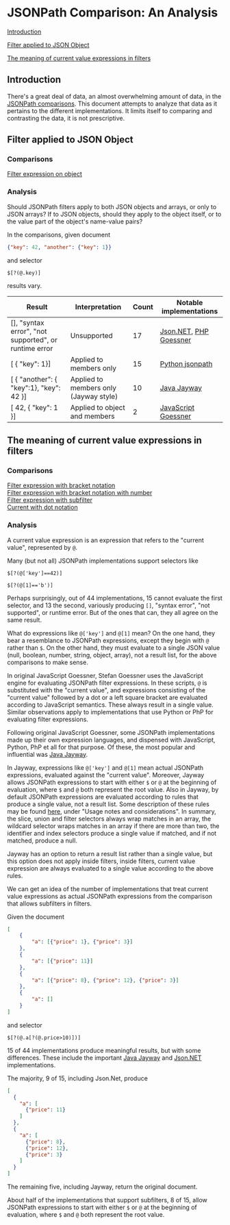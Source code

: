 # JSONPath Comparison: An Analysis

[Introduction](#A1)  

[Filter applied to JSON Object](#A2)

[The meaning of current value expressions in filters](#A3)

<div id="A1"/> 
 
## Introduction  

There's a great deal of data, an almost overwhelming amount of data, in the 
[JSONPath comparisons](https://cburgmer.github.io/json-path-comparison/). This document 
attempts to analyze that data as it pertains to the different implementations. 
It limits itself to comparing and contrasting the data, it is not prescriptive.

<div id="A2"/>  

## Filter applied to JSON Object

### Comparisons

[Filter expression on object](https://cburgmer.github.io/json-path-comparison/results/filter_expression_on_object.html)

### Analysis

Should JSONPath filters apply to both JSON objects and arrays, or only to JSON arrays?
If to JSON objects, should they apply to the object itself, or to the value part of the
object's name-value pairs?
 
In the comparisons, given document
```json
{"key": 42, "another": {"key": 1}}
``` 
and selector
```
$[?(@.key)]
```
results vary.

Result                                               |Interpretation       |Count | Notable implementations
-----------------------------------------------------|-----------------|------|------------------
[], "syntax error", "not supported", or runtime error|Unsupported      |17    |[Json.NET](https://www.newtonsoft.com/json), [PHP Goessner](https://code.google.com/archive/p/jsonpath/)
[ { "key": 1}]                                       |Applied to members only       |15    |[Python jsonpath](http://www.ultimate.com/phil/python/#jsonpath)
[ { "another": { "key":1}, "key": 42 }]              |Applied to members only (Jayway style) |10     |[Java Jayway](https://github.com/json-path/JsonPath/)
[ 42, { "key": 1 }]                                  |Applied to object and members|2| [JavaScript Goessner](https://code.google.com/archive/p/jsonpath/)


<div id="A3"/> 
 
## The meaning of current value expressions in filters 

### Comparisons

[Filter expression with bracket notation](https://cburgmer.github.io/json-path-comparison/results/filter_expression_with_bracket_notation.html)  
[Filter expression with bracket notation with number](https://cburgmer.github.io/json-path-comparison/results/filter_expression_with_bracket_notation_with_number.html)  
[Filter expression with subfilter](https://cburgmer.github.io/json-path-comparison/results/filter_expression_with_subfilter.html)  
[Current with dot notation](https://cburgmer.github.io/json-path-comparison/results/current_with_dot_notation.html)  

### Analysis

A current value expression is an expression that refers to the "current value", represented by `@`. 

Many (but not all) JSONPath implementations support selectors like
```
$[?(@['key']==42)]

$[?(@[1]=='b')]
```
Perhaps surprisingly, out of 44 implementations, 15 cannot evaluate the first selector, 
and 13 the second, variously producing `[]`, "syntax error", "not supported", or runtime error.
But of the ones that can, they all agree on the same result.

What do expressions like `@['key']` and `@[1]` mean? On the one hand, they bear a resemblance
to JSONPath expressions, except they begin with `@` rather than `$`. On the other hand,
they must evaluate to a single JSON value (null, boolean, number, string, object, array),
not a result list, for the above comparisons to make sense. 

In original JavaScript Goessner, Stefan Goessner uses the JavaScript engine for evaluating
JSONPath filter expressions. In these scripts, `@` is substituted with the "current value",
and expressions consisting of the "current value" followed by a dot or a left square bracket
are evaluated according to JavaScript semantics. These always result in a single value. 
Similar observations apply to implementations that use Python or PhP for evaluating filter expressions. 

Following original JavaScript Goessner, some JSONPath implementations made up their own 
expression languages, and dispensed with JavaScript, Python, PhP et all for that purpose.
Of these, the most popular and influential was [Java Jayway](https://github.com/json-path/JsonPath/).

In Jayway, expressions like `@['key']` and `@[1]` mean actual JSONPath expressions, 
evaluated against the "current value". Moreover, Jayway allows JSONPath expressions 
to start with either `$` or `@` at the beginning of evaluation, where `$` and `@`
both represent the root value. Also in Jayway,
by default JSONPath expressions are evaluated according to rules that produce a single value, 
not a result list. Some description of these rules may be found 
[here](https://support.smartbear.com/readyapi/docs/testing/jsonpath-reference.html), 
under "Usage notes and considerations". In summary, the slice, union and filter selectors 
always wrap matches in an array, the wildcard selector wraps matches in an array if 
there are more than two, the identifier and index selectors 
produce a single value if matched, and if not matched, produce a null.

Jayway has an option to return a result list rather than a single value, but this option
does not apply inside filters, inside filters, current value expression are always
evaluated to a single value according to the above rules.

We can get an idea of the number of implementations that treat current value expressions
as actual JSONPath expressions from the comparison that allows subfilters in filters.

Given the document
```json
[
    {
        "a": [{"price": 1}, {"price": 3}]
    },
    {
        "a": [{"price": 11}]
    },
    {
        "a": [{"price": 8}, {"price": 12}, {"price": 3}]
    },
    {
        "a": []
    }
]
``` 
and selector
```
$[?(@.a[?(@.price>10)])]
```
15 of 44 implementations produce meaningful results, but with some differences.
These include the important [Java Jayway](https://github.com/json-path/JsonPath/) and 
[Json.NET](https://www.newtonsoft.com/json) implementations.

The majority, 9 of 15, including Json.Net, produce
```json
[
  {
    "a": [
      {"price": 11}
    ]
  },
  {
    "a": [
      {"price": 8},
      {"price": 12},
      {"price": 3}
    ]
  }
]
```
The remaining five, including Jayway, return the original document.

About half of the implementations that support subfilters, 8 of 15, 
allow JSONPath expressions to start with either `$` or `@` at the beginning of evaluation, 
where `$` and `@` both represent the root value.


